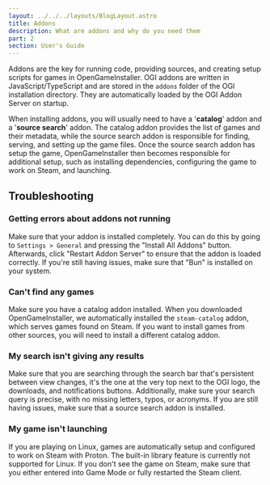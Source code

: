 ```yaml
---
layout: ../../../layouts/BlogLayout.astro
title: Addons
description: What are addons and why do you need them
part: 2
section: User's Guide
---
```


Addons are the key for running code, providing sources, and creating setup scripts for games in OpenGameInstaller. OGI addons are written in JavaScript/TypeScript and are stored in the `addons` folder of the OGI installation directory. They are automatically loaded by the OGI Addon Server on startup.

When installing addons, you will usually need to have a '**catalog**' addon and a '**source search**' addon. The catalog addon provides the list of games and their metadata, while the source search addon is responsible for finding, serving, and setting up the game files. Once the source search addon has setup the game, OpenGameInstaller then becomes responsible for additional setup, such as installing dependencies, configuring the game to work on Steam, and launching.

## Troubleshooting

### Getting errors about addons not running

Make sure that your addon is installed completely. You can do this by going to `Settings > General` and pressing the "Install All Addons" button. Afterwards, click "Restart Addon Server" to ensure that the addon is loaded correctly. If you're still having issues, make sure that "Bun" is installed on your system.

### Can't find any games

Make sure you have a catalog addon installed. When you downloaded OpenGameInstaller, we automatically installed the `steam-catalog` addon, which serves games found on Steam. If you want to install games from other sources, you will need to install a different catalog addon.

### My search isn't giving any results

Make sure that you are searching through the search bar that's persistent between view changes, it's the one at the very top next to the OGI logo, the downloads, and notifications buttons. Additionally, make sure your search query is precise, with no missing letters, typos, or acronyms. If you are still having issues, make sure that a source search addon is installed.

### My game isn't launching

If you are playing on Linux, games are automatically setup and configured to work on Steam with Proton. The built-in library feature is currently not supported for Linux. If you don't see the game on Steam, make sure that you either entered into Game Mode or fully restarted the Steam client.
